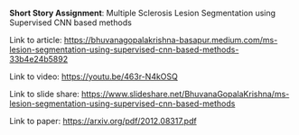 **Short Story Assignment**:
Multiple Sclerosis Lesion Segmentation using Supervised CNN based methods

Link to article: https://bhuvanagopalakrishna-basapur.medium.com/ms-lesion-segmentation-using-supervised-cnn-based-methods-33b4e24b5892

Link to video: https://youtu.be/463r-N4kOSQ

Link to slide share: https://www.slideshare.net/BhuvanaGopalaKrishna/ms-lesion-segmentation-using-supervised-cnn-based-methods

Link to paper: https://arxiv.org/pdf/2012.08317.pdf
